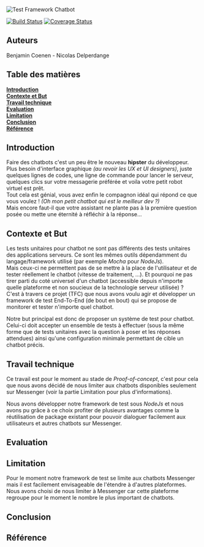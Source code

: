 ![Test Framework Chatbot](http://img11.hostingpics.net/pics/326731LogoTfc.png)  

[![Build Status](https://travis-ci.org/Oupsla/TFC.svg?branch=master)](https://travis-ci.org/Oupsla/TFC) [![Coverage Status](https://coveralls.io/repos/github/Oupsla/TFC/badge.svg)](https://coveralls.io/github/Oupsla/TFC)

## Auteurs
Benjamin Coenen - Nicolas Delperdange

## Table des matières
**[Introduction](#introduction)**  
**[Contexte et But](#contexte-et-but)**  
**[Travail technique](#travail-technique)**  
**[Evaluation](#evaluation)**  
**[Limitation](#limitation)**  
**[Conclusion](#conclusion)**  
**[Référence](#référence)**  

## Introduction
Faire des chatbots c'est un peu être le nouveau **hipster** du développeur. Plus besoin d'interface graphique *(au revoir les UX et UI designers)*, juste quelques lignes de codes, une ligne de commande pour lancer le serveur, quelques clics sur votre messagerie préférée et voila votre petit robot virtuel est prêt.  
Tout cela est génial, vous avez enfin le compagnon idéal qui répond ce que vous voulez ! *(Oh mon petit chatbot qui est le meilleur dev ?)*   
Mais encore faut-il que votre assistant ne plante pas à la première question posée ou mette une éternité à réfléchir à la réponse...

## Contexte et But
Les tests unitaires pour chatbot ne sont pas différents des tests unitaires des applications serveurs. Ce sont les mêmes outils dépendamment du langage/framework utilisé (par exemple *Mocha* pour *NodeJs*).  
Mais ceux-ci ne permettent pas de se mettre à la place de l'utilisateur et de tester réellement le chatbot (vitesse de traitement, ...). Et pourquoi ne pas tirer parti du coté universel d'un chatbot (accessible depuis n'importe quelle plateforme et non soucieux de la technologie serveur utilisée) ?  
C'est à travers ce projet (TFC) que nous avons voulu agir et développer un framework de test End-To-End (de bout en bout) qui se propose de monitorer et tester n'importe quel chatbot.

Notre but principal est donc de proposer un système de test pour chatbot.
Celui-ci doit accepter un ensemble de tests à effectuer (sous la même forme que de tests unitaires avec la question à poser et les réponses attendues) ainsi qu'une configuration minimale permettant de cible un chatbot précis.  

## Travail technique

Ce travail est pour le moment au stade de *Proof-of-concept*, c'est pour cela que nous avons décidé de nous limiter aux chatbots disponibles seulement sur Messenger (voir la partie Limitation pour plus d'informations).  

Nous avons développer notre framework de test sous *NodeJs* et nous avons pu grâce à ce choix profiter de plusieurs avantages comme la réutilisation de package existant pour pouvoir dialoguer facilement aux utilisateurs et autres chatbots sur Messenger.

## Evaluation

## Limitation

Pour le moment notre framework de test se limite aux chatbots Messenger mais il est facilement envisageable de l'étendre à d'autres plateformes. Nous avons choisi de nous limiter à Messenger car cette plateforme regroupe pour le moment le nombre le plus important de chatbots.  



## Conclusion

## Référence
